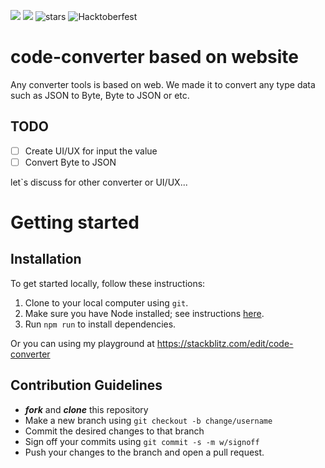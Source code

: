 [<img src="https://img.shields.io/github/issues/haifahrul/code-converter"/>](https://github.com/haifahrul/code-converter/issues)
[<img src="https://img.shields.io/github/forks/haifahrul/code-converter"/>](https://github.com/haifahrul/code-converter/network/members)
![stars](https://img.shields.io/github/stars/haifahrul/code-converter)
![Hacktoberfest](https://img.shields.io/badge/Hacktoberfest-red)

# code-converter based on website
Any converter tools is based on web. We made it to convert any type data such as JSON to Byte, Byte to JSON or etc.

## TODO
-  [ ] Create UI/UX for input the value
-  [ ] Convert Byte to JSON

let`s discuss for other converter or UI/UX...

# Getting started

## Installation

To get started locally, follow these instructions:

1.  Clone to your local computer using `git`.
2.  Make sure you have Node installed; see instructions [here](https://nodejs.org/en/download/).
3.  Run `npm run` to install dependencies.

Or you can using my playground at https://stackblitz.com/edit/code-converter

## Contribution Guidelines
 -  ***fork*** and ***clone*** this repository
 - Make a new branch using `git checkout -b change/username`
 - Commit the desired changes to that branch
 - Sign off your commits using `git commit -s -m w/signoff`
 - Push your changes to the branch and open a pull request.

